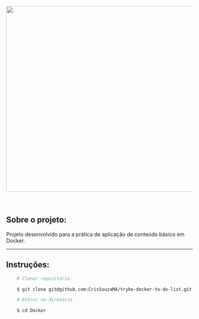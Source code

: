 <div align="center"> 
    <img width="920px" height="500px" align="center"src="">
</div>

<br>
<br>

## Sobre o projeto:

Projeto desenvolvido para a prática de aplicação de conteúdo básico em Docker.

---

## Instruções:

```bash
    # Clonar repositório

    $ git clone git@github.com:CrisSouzaMA/trybe-docker-to-do-list.git

    # Entrar no diretório

    $ cd Docker

```

<br>
<br>
<br>
